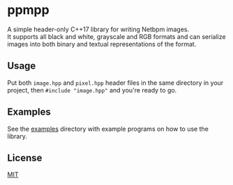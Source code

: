 # ppmpp
A simple header-only C++17 library for writing Netbpm images.  
It supports all black and white, grayscale and RGB formats and can serialize images into both binary and textual representations of the format.

## Usage
Put both `image.hpp` and `pixel.hpp` header files in the same directory in your project, then `#include "image.hpp"` and you're ready to go.

## Examples
See the [examples](examples) directory with example programs on how to use the library.

## License
[MIT](LICENSE)
